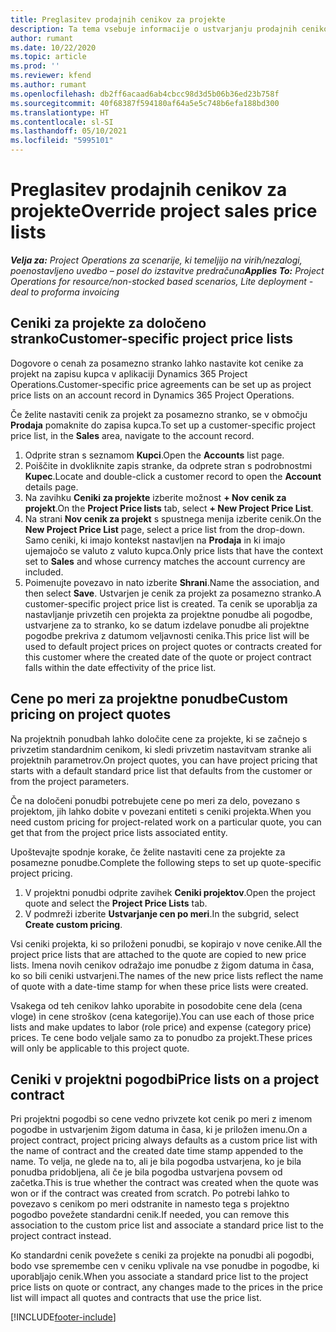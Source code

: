 ```yaml
---
title: Preglasitev prodajnih cenikov za projekte
description: Ta tema vsebuje informacije o ustvarjanju prodajnih cenikov po meri.
author: rumant
ms.date: 10/22/2020
ms.topic: article
ms.prod: ''
ms.reviewer: kfend
ms.author: rumant
ms.openlocfilehash: db2ff6acaad6ab4cbcc98d3d5b06b36ed23b758f
ms.sourcegitcommit: 40f68387f594180af64a5e5c748b6efa188bd300
ms.translationtype: HT
ms.contentlocale: sl-SI
ms.lasthandoff: 05/10/2021
ms.locfileid: "5995101"
---
```

# <a name="override-project-sales-price-lists"></a><span data-ttu-id="f72a8-103">Preglasitev prodajnih cenikov za projekte</span><span class="sxs-lookup"><span data-stu-id="f72a8-103">Override project sales price lists</span></span>

<span data-ttu-id="f72a8-104">_**Velja za:** Project Operations za scenarije, ki temeljijo na virih/nezalogi, poenostavljeno uvedbo – posel do izstavitve predračuna_</span><span class="sxs-lookup"><span data-stu-id="f72a8-104">_**Applies To:** Project Operations for resource/non-stocked based scenarios, Lite deployment - deal to proforma invoicing_</span></span>

## <a name="customer-specific-project-price-lists"></a><span data-ttu-id="f72a8-105">Ceniki za projekte za določeno stranko</span><span class="sxs-lookup"><span data-stu-id="f72a8-105">Customer-specific project price lists</span></span>

<span data-ttu-id="f72a8-106">Dogovore o cenah za posamezno stranko lahko nastavite kot cenike za projekt na zapisu kupca v aplikaciji Dynamics 365 Project Operations.</span><span class="sxs-lookup"><span data-stu-id="f72a8-106">Customer-specific price agreements can be set up as project price lists on an account record in Dynamics 365 Project Operations.</span></span>

<span data-ttu-id="f72a8-107">Če želite nastaviti cenik za projekt za posamezno stranko, se v območju **Prodaja** pomaknite do zapisa kupca.</span><span class="sxs-lookup"><span data-stu-id="f72a8-107">To set up a customer-specific project price list, in the **Sales** area, navigate to the account record.</span></span>

1. <span data-ttu-id="f72a8-108">Odprite stran s seznamom **Kupci**.</span><span class="sxs-lookup"><span data-stu-id="f72a8-108">Open the **Accounts** list page.</span></span>
2. <span data-ttu-id="f72a8-109">Poiščite in dvokliknite zapis stranke, da odprete stran s podrobnostmi **Kupec**.</span><span class="sxs-lookup"><span data-stu-id="f72a8-109">Locate and double-click a customer record to open the **Account** details page.</span></span>
3. <span data-ttu-id="f72a8-110">Na zavihku **Ceniki za projekte** izberite možnost **+ Nov cenik za projekt**.</span><span class="sxs-lookup"><span data-stu-id="f72a8-110">On the **Project Price lists** tab, select **+ New Project Price List**.</span></span>
4. <span data-ttu-id="f72a8-111">Na strani **Nov cenik za projekt** s spustnega menija izberite cenik.</span><span class="sxs-lookup"><span data-stu-id="f72a8-111">On the **New Project Price List** page, select a price list from the drop-down.</span></span> <span data-ttu-id="f72a8-112">Samo ceniki, ki imajo kontekst nastavljen na **Prodaja** in ki imajo ujemajočo se valuto z valuto kupca.</span><span class="sxs-lookup"><span data-stu-id="f72a8-112">Only price lists that have the context set to **Sales** and whose currency matches the account currency are included.</span></span>
5. <span data-ttu-id="f72a8-113">Poimenujte povezavo in nato izberite **Shrani**.</span><span class="sxs-lookup"><span data-stu-id="f72a8-113">Name the association, and then select **Save**.</span></span> <span data-ttu-id="f72a8-114">Ustvarjen je cenik za projekt za posamezno stranko.</span><span class="sxs-lookup"><span data-stu-id="f72a8-114">A customer-specific project price list is created.</span></span> <span data-ttu-id="f72a8-115">Ta cenik se uporablja za nastavljanje privzetih cen projekta za projektne ponudbe ali pogodbe, ustvarjene za to stranko, ko se datum izdelave ponudbe ali projektne pogodbe prekriva z datumom veljavnosti cenika.</span><span class="sxs-lookup"><span data-stu-id="f72a8-115">This price list will be used to default project prices on project quotes or contracts created for this customer where the created date of the quote or project contract falls within the date effectivity of the price list.</span></span>

## <a name="custom-pricing-on-project-quotes"></a><span data-ttu-id="f72a8-116">Cene po meri za projektne ponudbe</span><span class="sxs-lookup"><span data-stu-id="f72a8-116">Custom pricing on project quotes</span></span>

<span data-ttu-id="f72a8-117">Na projektnih ponudbah lahko določite cene za projekte, ki se začnejo s privzetim standardnim cenikom, ki sledi privzetim nastavitvam stranke ali projektnih parametrov.</span><span class="sxs-lookup"><span data-stu-id="f72a8-117">On project quotes, you can have project pricing that starts with a default standard price list that defaults from the customer or from the project parameters.</span></span>

<span data-ttu-id="f72a8-118">Če na določeni ponudbi potrebujete cene po meri za delo, povezano s projektom, jih lahko dobite v povezani entiteti s ceniki projekta.</span><span class="sxs-lookup"><span data-stu-id="f72a8-118">When you need custom pricing for project-related work on a particular quote, you can get that from the project price lists associated entity.</span></span>

<span data-ttu-id="f72a8-119">Upoštevajte spodnje korake, če želite nastaviti cene za projekte za posamezne ponudbe.</span><span class="sxs-lookup"><span data-stu-id="f72a8-119">Complete the following steps to set up quote-specific project pricing.</span></span>

1. <span data-ttu-id="f72a8-120">V projektni ponudbi odprite zavihek **Ceniki projektov**.</span><span class="sxs-lookup"><span data-stu-id="f72a8-120">Open the project quote and select the **Project Price Lists** tab.</span></span>
2. <span data-ttu-id="f72a8-121">V podmreži izberite **Ustvarjanje cen po meri**.</span><span class="sxs-lookup"><span data-stu-id="f72a8-121">In the subgrid, select **Create custom pricing**.</span></span>

<span data-ttu-id="f72a8-122">Vsi ceniki projekta, ki so priloženi ponudbi, se kopirajo v nove cenike.</span><span class="sxs-lookup"><span data-stu-id="f72a8-122">All the project price lists that are attached to the quote are copied to new price lists.</span></span> <span data-ttu-id="f72a8-123">Imena novih cenikov odražajo ime ponudbe z žigom datuma in časa, ko so bili ceniki ustvarjeni.</span><span class="sxs-lookup"><span data-stu-id="f72a8-123">The names of the new price lists reflect the name of quote with a date-time stamp for when these price lists were created.</span></span>

<span data-ttu-id="f72a8-124">Vsakega od teh cenikov lahko uporabite in posodobite cene dela (cena vloge) in cene stroškov (cena kategorije).</span><span class="sxs-lookup"><span data-stu-id="f72a8-124">You can use each of those price lists and make updates to labor (role price) and expense (category price) prices.</span></span> <span data-ttu-id="f72a8-125">Te cene bodo veljale samo za to ponudbo za projekt.</span><span class="sxs-lookup"><span data-stu-id="f72a8-125">These prices will only be applicable to this project quote.</span></span>

## <a name="price-lists-on-a-project-contract"></a><span data-ttu-id="f72a8-126">Ceniki v projektni pogodbi</span><span class="sxs-lookup"><span data-stu-id="f72a8-126">Price lists on a project contract</span></span>

<span data-ttu-id="f72a8-127">Pri projektni pogodbi so cene vedno privzete kot cenik po meri z imenom pogodbe in ustvarjenim žigom datuma in časa, ki je priložen imenu.</span><span class="sxs-lookup"><span data-stu-id="f72a8-127">On a project contract, project pricing always defaults as a custom price list with the name of contract and the created date time stamp appended to the name.</span></span> <span data-ttu-id="f72a8-128">To velja, ne glede na to, ali je bila pogodba ustvarjena, ko je bila ponudba pridobljena, ali če je bila pogodba ustvarjena povsem od začetka.</span><span class="sxs-lookup"><span data-stu-id="f72a8-128">This is true whether the contract was created when the quote was won or if the contract was created from scratch.</span></span> <span data-ttu-id="f72a8-129">Po potrebi lahko to povezavo s cenikom po meri odstranite in namesto tega s projektno pogodbo povežete standardni cenik.</span><span class="sxs-lookup"><span data-stu-id="f72a8-129">If needed, you can remove this association to the custom price list and associate a standard price list to the project contract instead.</span></span>

<span data-ttu-id="f72a8-130">Ko standardni cenik povežete s ceniki za projekte na ponudbi ali pogodbi, bodo vse spremembe cen v ceniku vplivale na vse ponudbe in pogodbe, ki uporabljajo cenik.</span><span class="sxs-lookup"><span data-stu-id="f72a8-130">When you associate a standard price list to the project price lists on quote or contract, any changes made to the prices in the price list will impact all quotes and contracts that use the price list.</span></span>


[!INCLUDE[footer-include](../includes/footer-banner.md)]